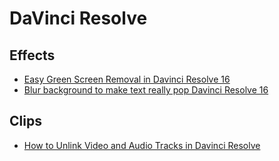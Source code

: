 # DaVinci Resolve

## Effects

* [Easy Green Screen Removal in Davinci Resolve 16](https://www.youtube.com/watch?v=sU4kw8fl-U4)
* [Blur background to make text really pop Davinci Resolve 16 ](https://www.youtube.com/watch?v=NaHxyVVwOJo)

## Clips

* [How to Unlink Video and Audio Tracks in Davinci Resolve](https://www.youtube.com/watch?v=Wnto2Il5ktM)
